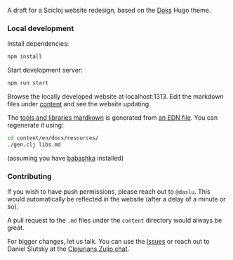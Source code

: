 A draft for a Scicloj website redesign, based on the [Doks](https://getdoks.org/) Hugo theme.

### Local development

Install dependencies:

```bash
npm install
```

Start development server:

```bash
npm run start
```

Browse the locally developed website at localhost:1313.
Edit the markdown files under [content](./content) and see the website updating.

The [tools and libraries mardkown](./content/en/docs/resources/libs.md) is generated from [an EDN file](./content/en/docs/resources/model.edn). You can regenerate it using:

```bash
cd content/en/docs/resources/
./gen.clj libs.md
```
(assuming you have [babashka](https://github.com/babashka/babashka) installed)

### Contributing

If you wish to have push permissions, please reach out to `@daslu`. This would automatically be reflected in the website (after a delay of a minute or so).

A pull request to the `.md` files under the `content` directory would always be great.

For bigger changes, let us talk. You can use the [Issues](https://github.com/scicloj/scicloj-website/issues) or reach out to Daniel Slutsky at the [Clojurians Zulip chat](https://clojurians.zulipchat.com/).
